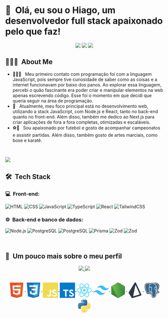<h1>👋 &nbsp;Olá, eu sou o Hiago, um desenvolvedor full stack apaixonado pelo que faz!</h1>
<p align="center">
<a href="https://www.instagram.com/hiagosilva.me?igsh=MXhxbHZkOWtwZXJ1aw=="><img src="https://img.shields.io/badge/-@hiagosilva.me_-E4405F?style=flat-square&logo=Instagram&logoColor=white"/></a>
<!-- <a href="https://dicasparadevs.com.br"><img src="https://img.shields.io/badge/-dicasparadevs.com.br-3423A6?style=flat-square&logo=Google-Chrome&logoColor=white"/></a> -->
<a href="https://www.linkedin.com/in/felipe-rocha-034871172"><img src="https://img.shields.io/badge/-Hiago%20Silva%20Anjos-0077B5?style=flat-square&logo=Linkedin&logoColor=white"/></a>
<a href="mailto:hiagodeveloper8@gmail.com"><img src="https://img.shields.io/badge/-hiagodeveloper8@gmail.com-D14836?style=flat-square&logo=Gmail&logoColor=white"/></a>

</p>

<h2> 👨🏻‍💻 &nbsp;About Me </h2>

- 👨🏻‍💻 &nbsp; Meu primeiro contato com programação foi com a linguagem JavaScript, pois sempre tive curiosidade de saber como as coisas e a internet funcionavam por baixo dos panos. Ao explorar essa linguagem, percebi o quão fascinante era poder criar e manipular elementos na web apenas escrevendo código. Esse foi o momento em que decidi que queria seguir na área de programação.
- 🚀 &nbsp; Atualmente, meu foco principal está no desenvolvimento web, utilizando a stack JavaScript, com Node.js e React, tanto no back-end quanto no front-end. Além disso, também me dedico ao Next.js para criar aplicações de fora a fora completas, otimizadas e escaláveis.
- ⚽🥋 &nbsp; Sou apaixonado por futebol e gosto de acompanhar campeonatos e assistir partidas. Além disso, também gosto de artes marciais, como boxe e karatê.

<br>
<p><a href="https://www.linkedin.com/in/hiago-silva-119711224/" target="_blank"><img src="https://img.shields.io/badge/-LinkedIn-%230077B5?style=for-the-badge&logo=linkedin&logoColor=white" target="_blank"></a> 
</p>

<h2> 🛠 &nbsp;Tech Stack</h2>
<h3>💻 &nbsp;Front-end:</h3>

![HTML](https://img.shields.io/badge/-HTML-333333?style=flat&logo=HTML5)
![CSS](https://img.shields.io/badge/-CSS-333333?style=flat&logo=CSS3&logoColor=1572B6)
![JavaScript](https://img.shields.io/badge/-JavaScript-333333?style=flat&logo=javascript)
![TypeScript](https://img.shields.io/badge/-TypeScript-333333?style=flat&logo=typescript&logoColor=2D79C7)
![React](https://img.shields.io/badge/-React-333333?style=flat&logo=react)
![TailwindCSS](https://img.shields.io/badge/-TailwindCSS-333333?style=flat&logo=tailwind-css)

<h3>⚙️ &nbsp;Back-end e banco de dados:</h3>

![Node.js](https://img.shields.io/badge/-Node.js-333333?style=flat&logo=node.js)
![PostgreSQL](https://img.shields.io/badge/-PostgreSQL-333333?style=flat&logo=postgresql)
![PostgreSQL](https://img.shields.io/badge/-docker-333333?style=flat&logo=docker)
![Prisma](https://img.shields.io/badge/-prisma-333333?style=flat&logo=prisma)
![Zod](https://img.shields.io/badge/-zod-333333?style=flat&logo=zod)
![Zod](https://img.shields.io/badge/-jest-333333?style=flat&logo=jest)

</div>

<br>

<h2>🚀 &nbsp;Um pouco mais sobre o meu perfil</h2>

<div align="center">
  <a href="https://github.com/HiagoSilvaAnjos">
  <img height="150em" src="https://github-readme-stats.vercel.app/api?username=HiagoSilvaAnjos&show_icons=true&theme=algolia&include_all_commits=true&count_private=true"/>
  <img height="150em" src="https://github-readme-stats.vercel.app/api/top-langs/?username=HiagoSilvaAnjos&layout=compact&langs_count=7&theme=algolia"/>
</div>

<br/>

<div align="center" style="display: inline_block"><br>
  <img align="center" alt="Hiago-HTML" height="50" width="50" src="https://raw.githubusercontent.com/devicons/devicon/master/icons/html5/html5-original.svg">
  <img align="center" alt="Hiago-CSS" height="50" width="50" src="https://raw.githubusercontent.com/devicons/devicon/master/icons/css3/css3-original.svg">
  <img align="center" alt="Hiago-Js" height="50" width="50" src="https://raw.githubusercontent.com/devicons/devicon/master/icons/javascript/javascript-plain.svg">
  <img align="center" alt="Hiago-Js" height="50" width="50" src="https://raw.githubusercontent.com/devicons/devicon/master/icons/typescript/typescript-plain.svg">
  <img align="center" alt="Hiago-Js" height="50" width="50" src="https://raw.githubusercontent.com/devicons/devicon/master/icons/react/react-original.svg">
  <img align="center" alt="Hiago-Js" height="50" width="50" src="https://raw.githubusercontent.com/devicons/devicon/master/icons/tailwindcss/tailwindcss-original.svg">
  <img align="center" alt="Hiago-Js" height="50" width="50" src="https://raw.githubusercontent.com/devicons/devicon/master/icons/nodejs/nodejs-original.svg">
  <img align="center" alt="Hiago-Js" height="50" width="50" src="https://raw.githubusercontent.com/devicons/devicon/master/icons/prisma/prisma-original.svg">
  <img align="center" alt="PostgreSQL" height="50" width="50" src="https://raw.githubusercontent.com/devicons/devicon/master/icons/postgresql/postgresql-original.svg">
  <img align="center" alt="Hiago-Js" height="50" width="50" src="https://raw.githubusercontent.com/devicons/devicon/master/icons/python/python-original.svg">
</div>
